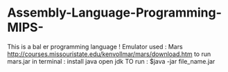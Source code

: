 # Assembly-Language-Programming-MIPS-
This is  a bal er programming language !
Emulator used : Mars
http://courses.missouristate.edu/kenvollmar/mars/download.htm
to run mars.jar in terminal :
install java open jdk 
TO run : 
$java -jar file_name.jar

